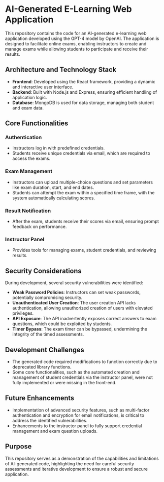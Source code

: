 # AI-Generated E-Learning Web Application

This repository contains the code for an AI-generated e-learning web application developed using the GPT-4 model by OpenAI. The application is designed to facilitate online exams, enabling instructors to create and manage exams while allowing students to participate and receive their results.

## Architecture and Technology Stack

- **Frontend**: Developed using the React framework, providing a dynamic and interactive user interface.
- **Backend**: Built with Node.js and Express, ensuring efficient handling of application logic.
- **Database**: MongoDB is used for data storage, managing both student and exam data.

## Core Functionalities

### Authentication
- Instructors log in with predefined credentials.
- Students receive unique credentials via email, which are required to access the exams.

### Exam Management
- Instructors can upload multiple-choice questions and set parameters like exam duration, start, and end dates.
- Students can attempt the exam within a specified time frame, with the system automatically calculating scores.

### Result Notification
- After the exam, students receive their scores via email, ensuring prompt feedback on performance.

### Instructor Panel
- Provides tools for managing exams, student credentials, and reviewing results.

## Security Considerations

During development, several security vulnerabilities were identified:

- **Weak Password Policies**: Instructors can set weak passwords, potentially compromising security.
- **Unauthenticated User Creation**: The user creation API lacks authentication, allowing unauthorized creation of users with elevated privileges.
- **API Exposure**: The API inadvertently exposes correct answers to exam questions, which could be exploited by students.
- **Timer Bypass**: The exam timer can be bypassed, undermining the integrity of the timed assessments.

## Development Challenges

- The generated code required modifications to function correctly due to deprecated library functions.
- Some core functionalities, such as the automated creation and management of student credentials via the instructor panel, were not fully implemented or were missing in the front-end.

## Future Enhancements

- Implementation of advanced security features, such as multi-factor authentication and encryption for email notifications, is critical to address the identified vulnerabilities.
- Enhancements to the instructor panel to fully support credential management and exam question uploads.

## Purpose

This repository serves as a demonstration of the capabilities and limitations of AI-generated code, highlighting the need for careful security assessments and iterative development to ensure a robust and secure application.
